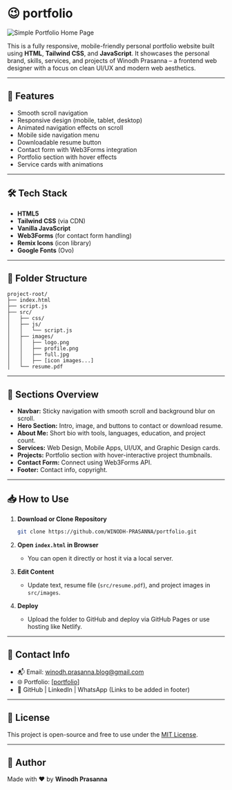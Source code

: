 # 😉 portfolio

![Simple Portfolio Home Page](https://i.imgur.com/P1ZV8Qs.png)

This is a fully responsive, mobile-friendly personal portfolio website built using **HTML**, **Tailwind CSS**, and **JavaScript**. It showcases the personal brand, skills, services, and projects of Winodh Prasanna – a frontend web designer with a focus on clean UI/UX and modern web aesthetics.

---

## 🚀 Features

- Smooth scroll navigation
- Responsive design (mobile, tablet, desktop)
- Animated navigation effects on scroll
- Mobile side navigation menu
- Downloadable resume button
- Contact form with Web3Forms integration
- Portfolio section with hover effects
- Service cards with animations

---

## 🛠️ Tech Stack

- **HTML5**
- **Tailwind CSS** (via CDN)
- **Vanilla JavaScript**
- **Web3Forms** (for contact form handling)
- **Remix Icons** (icon library)
- **Google Fonts** (Ovo)

---

## 📂 Folder Structure

```
project-root/
├── index.html
├── script.js
├── src/
│   ├── css/
│   ├── js/
│   │   └── script.js
│   ├── images/
│   │   ├── logo.png
│   │   ├── profile.png
│   │   ├── full.jpg
│   │   ├── [icon images...]
│   └── resume.pdf
```

---

## 📸 Sections Overview

- **Navbar:** Sticky navigation with smooth scroll and background blur on scroll.
- **Hero Section:** Intro, image, and buttons to contact or download resume.
- **About Me:** Short bio with tools, languages, education, and project count.
- **Services:** Web Design, Mobile Apps, UI/UX, and Graphic Design cards.
- **Projects:** Portfolio section with hover-interactive project thumbnails.
- **Contact Form:** Connect using Web3Forms API.
- **Footer:** Contact info, copyright.

---

## 📥 How to Use

1. **Download or Clone Repository**
   ```bash
   git clone https://github.com/WINODH-PRASANNA/portfolio.git
   ```

2. **Open `index.html` in Browser**
   - You can open it directly or host it via a local server.

3. **Edit Content**
   - Update text, resume file (`src/resume.pdf`), and project images in `src/images`.

4. **Deploy**
   - Upload the folder to GitHub and deploy via GitHub Pages or use hosting like Netlify.

---

## 📧 Contact Info

- 📬 Email: winodh.prasanna.blog@gmail.com
- 🌐 Portfolio: [[portfolio](https://winodh-prasanna.github.io/My-Portfolio/)]
- 💼 GitHub | LinkedIn | WhatsApp (Links to be added in footer)

---

## 📜 License

This project is open-source and free to use under the [MIT License](LICENSE).

---

## 🧠 Author

Made with ❤️ by **Winodh Prasanna**
